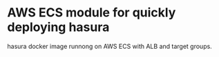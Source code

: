 # AWS ECS module for quickly deploying hasura

hasura docker image runnong on AWS ECS with ALB and target groups.
